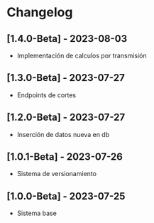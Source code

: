 # Changelog

## [1.4.0-Beta] - 2023-08-03
- Implementación de calculos por transmisión
## [1.3.0-Beta] - 2023-07-27
- Endpoints de cortes
## [1.2.0-Beta] - 2023-07-27
- Inserción de datos nueva en db
## [1.0.1-Beta] - 2023-07-26
- Sistema de versionamiento
## [1.0.0-Beta] - 2023-07-25
- Sistema base

